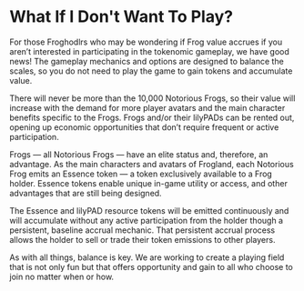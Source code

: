 # What If I Don't Want To Play?

For those Froghodlrs who may be wondering if Frog value accrues if you aren’t interested in participating in the tokenomic gameplay, we have good news! The gameplay mechanics and options are designed to balance the scales, so you do not need to play the game to gain tokens and accumulate value.

There will never be more than the 10,000 Notorious Frogs, so their value will increase with the demand for more player avatars and the main character benefits specific to the Frogs. Frogs and/or their lilyPADs can be rented out, opening up economic opportunities that don’t require frequent or active participation.

Frogs — all Notorious Frogs — have an elite status and, therefore, an advantage. As the main characters and avatars of Frogland, each Notorious Frog emits an Essence token — a token exclusively available to a Frog holder. Essence tokens enable unique in-game utility or access, and other advantages that are still being designed.&#x20;

The Essence and lilyPAD resource tokens will be emitted continuously and will accumulate without any active participation from the holder though a persistent, baseline accrual mechanic. That persistent accrual process allows the holder to sell or trade their token emissions to other players.

As with all things, balance is key. We are working to create a playing field that is not only fun but that offers opportunity and gain to all who choose to join no matter when or how.
